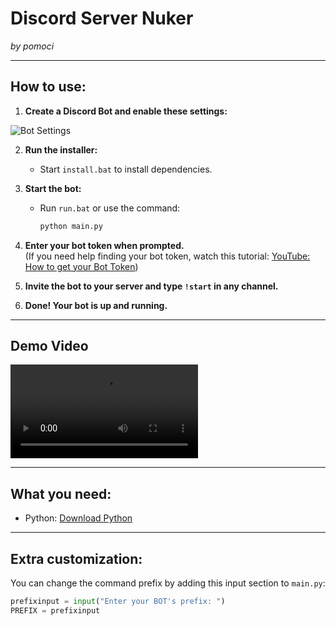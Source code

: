 # Discord Server Nuker  
*by pomoci*

---

## How to use:

1. **Create a Discord Bot and enable these settings:**

![Bot Settings](https://user-images.githubusercontent.com/103531974/178571775-5a315922-0c35-4672-9723-0630a584fb8e.png)

2. **Run the installer:**  
   - Start `install.bat` to install dependencies.  
3. **Start the bot:**  
   - Run `run.bat` or use the command:  
     ```bash
     python main.py
     ```
4. **Enter your bot token when prompted.**  
   (If you need help finding your bot token, watch this tutorial: [YouTube: How to get your Bot Token](https://www.youtube.com/watch?v=jvvc-uy_Myw))

5. **Invite the bot to your server and type `!start` in any channel.**

6. **Done! Your bot is up and running.**

---

## Demo Video

![Demo](https://user-images.githubusercontent.com/103531974/178593372-8186856c-07a8-45fb-b371-1ad24d9c498f.mp4)

---

## What you need:

- Python: [Download Python](https://www.python.org/downloads/)

---

## Extra customization:

You can change the command prefix by adding this input section to `main.py`:

```python
prefixinput = input("Enter your BOT's prefix: ")
PREFIX = prefixinput
